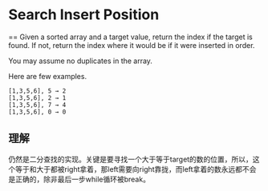 # Search Insert Position
==
Given a sorted array and a target value, return the index if the target is found. If not, return the index where it would be if it were inserted in order.

You may assume no duplicates in the array.

Here are few examples.
```
[1,3,5,6], 5 → 2
[1,3,5,6], 2 → 1
[1,3,5,6], 7 → 4
[1,3,5,6], 0 → 0
```
## 理解
仍然是二分查找的实现。关键是要寻找一个大于等于target的数的位置，所以，这个等于和大于都被right拿着，那left需要向right靠拢，而left拿着的数永远都不会是正确的，除非最后一步while循环被break。